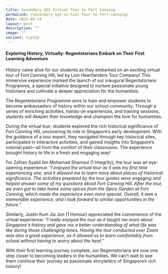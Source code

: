 ```yaml
---
title: Secondary 1G3 Virtual Tour to Fort Canning
permalink: /secondary-1g3-virtual-tour-to-fort-canning/
date: 2025-04-14
layout: post
description: ""
image: ""
variant: tiptap
---
```

<h4>Exploring History, Virtually: Regentstorians Embark on Their First Learning Adventure</h4>
<p>History came alive for our students as they embarked on an exciting virtual
tour of Fort Canning Hill, led by Lion Heartlanders Tour Company! This
immersive experience marked the launch of our inaugural Regentstorians
Programme, a special initiative designed to nurture passionate young historians
and cultivate a deeper appreciation for the humanities.</p>
<p>The Regentstorians Programme aims to train and empower students to become
ambassadors of history within our school community. Through a series of
enriching activities, hands-on experiences, and training sessions, students
will deepen their knowledge and champion the love for humanities.</p>
<p>During the virtual tour, students explored the rich historical significance
of Fort Canning Hill, uncovering its role in Singapore’s early development.
With the guidance of a tour expert, they navigated through key historical
sites, participated in interactive activities, and gained insights into
Singapore’s colonial past—all from the comfort of their classrooms. The
experience brought history to life in a fresh and engaging way!</p>
<p>For Zafran Syabil bin Mohamad Shamsul (1 Integrity), the tour was an eye-opening
experience: <em>“I enjoyed the virtual tour as it was my first time experiencing one, and it allowed me to learn more about places of historical significance. The activities prepared by the tour guides were engaging and helped answer some of my questions about Fort Canning Hill. After the tour, we even got to take home some spices from the Spice Garden at Fort Canning, which made the experience even more special. Overall, it was a memorable experience, and I look forward to similar opportunities in the future.”</em>
</p>
<p>Similarly, Justin Kum Jia Jun (1 Honour) appreciated the convenience of
the virtual experience: <em>“I really enjoyed the tour as it taught me more about Singapore's history and gave me a better understanding of what life was like during those challenging times. Having the tour conducted over Zoom was also a great experience, as it allowed us to learn comfortably from school without having to worry about the heat.”</em>
</p>
<p>With their first learning journey complete, our Regentstorians are now
one step closer to becoming leaders in the humanities. We can't wait to
see them continue their journey as passionate storytellers of Singapore’s
rich history!</p>